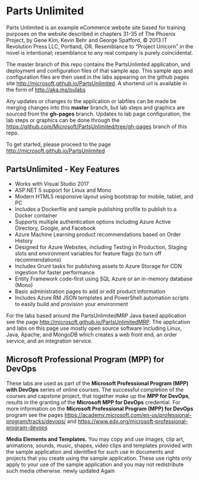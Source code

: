 ﻿# Parts Unlimited

Parts Unlimited is an example eCommerce website site based for training purposes on the website described in chapters 31-35 of The Phoenix Project, by Gene Kim, Kevin Behr and George Spafford, © 2013 IT Revolution Press LLC, Portland, OR. Resemblance to “Project Unicorn” in the novel is intentional; resemblance to any real company is purely coincidental. 

The master branch of this repo contains the PartsUnlimted application, and deployment and configuration files of that sample app. This sample app and configuration files are then used in the labs appearing on the github pages site <a href="http://microsoft.github.io/PartsUnlimited" target="_blank"><span style="color: #0066cc;" color="#0066cc">http://microsoft.github.io/PartsUnlimited</span></a>. A shortend url is available in the form of <a href="http://aka.ms/pulabs" target="_blank"><span style="color: #0066cc;" color="#0066cc">http://aka.ms/pulabs</span></a>

Any updates or changes to the application or labfiles can be made be merging changes into this **master** branch, but lab steps and graphics are sourced from the **gh-pages** branch. Updates to lab page configuration, the lab steps or graphics can be done through the <a href="https://github.com/Microsoft/PartsUnlimited/tree/gh-pages" target="_blank"><span style="color: #0066cc;" color="#0066cc">https://github.com/Microsoft/PartsUnlimited/tree/gh-pages</span></a> branch of this repo.



To get started, please proceed to the page <a href="http://microsoft.github.io/PartsUnlimited" target="_blank"><span style="color: #0066cc;" color="#0066cc">http://microsoft.github.io/PartsUnlimited</span></a>

## PartsUnlimited - Key Features
- Works with Visual Studio 2017
- ASP.NET 5 support for Linux and Mono
- Modern HTML5 responsive layout using bootstrap for mobile, tablet, and PC
- Includes a Dockerfile and sample publishing profile to publish to a Docker container
- Supports multiple authentication options including Azure Active Directory, Google, and Facebook
- Azure Machine Learning product recommendations based on Order History 
- Designed for Azure Websites, including Testing in Production, Staging slots and environment variables for feature flags (to turn off recommendations)
- Includes Grunt tasks for publishing assets to Azure Storage for CDN ingestion for faster performance
- Entity Framework code-first using SQL Azure or an in-memory database (Mono)
- Basic administration pages to add or edit product information
- Includes Azure RM JSON templates and PowerShell automation scripts to easily build and provision your environment


For the labs based around the PartsUnlimitedMRP Java based application see the page <a href="http://microsoft.github.io/PartsUnlimitedMRP" target="_blank"><span style="color: #0066cc;" color="#0066cc">http://microsoft.github.io/PartsUnlimitedMRP</span></a>. The application and labs on this page use mostly open source software including Linux, Java, Apache, and MongoDB which creates a web front end, an order service, and an integration service.



## Microsoft Professional Program (MPP) for DevOps

These labs are used as part of the **Microsoft Professional Program (MPP) with DevOps** series of online courses. The successful completion of the courses and capstone project, that together make up the **MPP for DevOps**, results in the granting of the **Microsoft MPP for DevOps** credential. For more information on the **Microsoft Professional Program (MPP) for DevOps** program see the pages <a href="https://academy.microsoft.com/en-us/professional-program/tracks/devops/ " target="_blank"><span style="color: #0066cc;" color="#0066cc">https://academy.microsoft.com/en-us/professional-program/tracks/devops/ </span></a> and <a href="https://www.edx.org/microsoft-professional-program-devops " target="_blank"><span style="color: #0066cc;" color="#0066cc">https://www.edx.org/microsoft-professional-program-devops</span></a> 


**Media Elements and Templates.** You may copy and use images, clip art, animations, sounds, music, shapes, video clips and templates provided with the sample application and identified for such use in documents and projects that you create using the sample application. These use rights only apply to your use of the sample application and you may not redistribute such media otherwise.
newly updated Again
